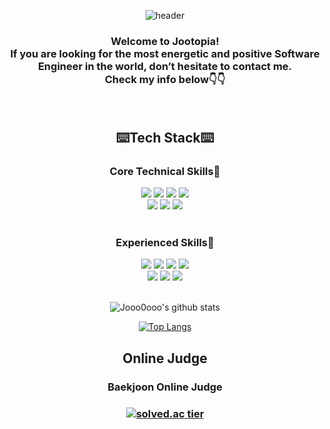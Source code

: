 <center>

![header](https://capsule-render.vercel.app/api?type=soft&color=gradient&text=Joo&height=200&fontSize=100&animation=twinkling)

<h3>Welcome to Jootopia!<br/>
If you are looking for the most energetic and positive Software Engineer in the world, don’t hesitate to contact me.<br/>
Check my info below👇👇</h3>
<br/>

<h2>⌨️Tech Stack⌨️</h2>
<h3>Core Technical Skills🥇</h3>
<img src="https://img.shields.io/badge/Java-007396?style=flat&logo=Java&logoColor=white"/></a>
<img src="https://img.shields.io/badge/HTML5-E34F26?style=flat&logo=HTML5&logoColor=white"/></a>
<img src="https://img.shields.io/badge/CSS3-1572B6?style=flat&logo=CSS3&logoColor=white"/></a>
<img src="https://img.shields.io/badge/javaScript-F7DF1E?style=flat&logo=JavaScript&logoColor=black"/></a><br/>
<img src="https://img.shields.io/badge/PostgreSQL-336791?style=flat&logo=PostgreSQL&logoColor=white"/></a>
<img src="https://img.shields.io/badge/Spring-6DB33F?style=flat&logo=Spring&logoColor=white"/></a>
<img src="https://img.shields.io/badge/SpringBoot-6DB33F?style=flat&logo=Spring&logoColor=white"/></a>
<br/><br/>

<h3>Experienced Skills🥈</h3>
<img src="https://img.shields.io/badge/C-A8B9CC?style=flat&logo=C&logoColor=white"/></a>
<img src="https://img.shields.io/badge/C++-00599C?style=flat&logo=C%2B%2B&logoColor=white"/></a>
<img src="https://img.shields.io/badge/Python-3776AB?style=flat&logo=Python&logoColor=white"/></a>
<img src="https://img.shields.io/badge/React-61DAFB?style=flat&logo=React&logoColor=black"/></a><br/>
<img src="https://img.shields.io/badge/WordPress-21759B?style=flat&logo=WordPress&logoColor=white"/></a>
<img src="https://img.shields.io/badge/MySQL-4479A1?style=flat&logo=MySQL&logoColor=white"/></a>
<img src="https://img.shields.io/badge/Amazon AWS-232F3E?style=flat&logo=Amazon AWS&logoColor=white"/></a>
<br/><br/>

![Jooo0ooo's github stats](https://github-readme-stats.vercel.app/api?username=jooo0ooo&show_icons=true&theme=dracula)

[![Top Langs](https://github-readme-stats.vercel.app/api/top-langs/?username=jooo0ooo&layout=compact&theme=dracula)](https://github.com/jooo0ooo/github-readme-stats)

<h2>Online Judge</h2>
<h3>Baekjoon Online Judge<h3>

[![solved.ac tier](http://mazassumnida.wtf/api/v2/generate_badge?boj=wldn3634)](https://solved.ac/wldn3634)
<!--
**jooo0ooo/jooo0ooo** is a ✨ _special_ ✨ repository because its `README.md` (this file) appears on your GitHub profile.

Here are some ideas to get you started:

- 🔭 I’m currently working on ...
- 🌱 I’m currently learning ...
- 👯 I’m looking to collaborate on ...
- 🤔 I’m looking for help with ...
- 💬 Ask me about ...
- 📫 How to reach me: ...
- 😄 Pronouns: ...
- ⚡ Fun fact: ...
-->
